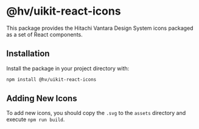 # @hv/uikit-react-icons

This package provides the Hitachi Vantara Design System icons packaged as a set of React components.

## Installation

Install the package in your project directory with:

```sh
npm install @hv/uikit-react-icons
```

## Adding New Icons

To add new icons, you should copy the `.svg` to the `assets` directory and execute `npm run build`.
